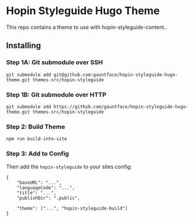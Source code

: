 # Hopin Styleguide Hugo Theme

This repo contains a theme to use with hopin-styleguide-content..

## Installing

### Step 1A: Git submodule over SSH

```
git submodule add git@github.com:gauntface/hopin-styleguide-hugo-theme.git themes-src/hopin-styleguide
```

### Step 1B: Git submodule over HTTP

```
git submodule add https://github.com/gauntface/hopin-styleguide-hugo-theme.git themes-src/hopin-styleguide
```

### Step 2: Build Theme

```
npm run build-into-site
```

### Step 3: Add to Config

Then add the `hopin-styleguide` to your sites config:

```
{
    "baseURL": "...",
    "languageCode": "...",
    "title": "...",
    "publishDir": ".public",

    "theme": ["...", "hopin-styleguide-build"]
}
```